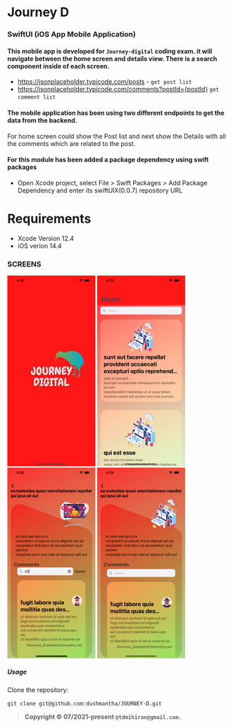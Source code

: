 
# Journey D

###  SwiftUI (iOS App Mobile Application)

 #### This mobile app is developed for `Journey-digital` coding exam. it will navigate between the home screen and details view. There is a search component inside of each screen. 
 
  - https://jsonplaceholder.typicode.com/posts - `get post list`
  - https://jsonplaceholder.typicode.com/comments?postId={postId} `get comment list`
  
 #### The mobile application has been using two different endpoints to get the data from the backend. 
 For home screen could show the Post list and next show the Details with all the comments which are related to the post.


 #### For this module has been added a package dependency using swift packages
 - Open Xcode project, select File > Swift Packages > Add Package Dependency and enter its swiftUIX(0.0.7) repository URL
 
# Requirements
-  Xcode Version 12.4 
-  iOS verion 14.4


### SCREENS
<img src = "Screen/splash.png" width = "200" hight = "420"> <img src = "Screen/home.png" width = "200" hight = "420">
<img src = "Screen/comments-search.png" width = "200" hight = "420"> <img src = "Screen/details.png" width = "200" hight = "420">


##### Usage

Clone the repository:

```shell
git clone git@github.com:dushmantha/JOURNEY-D.git
```

>**Copyright &copy;  07/2021-present `@tdmihiran@gmail.com.`**
